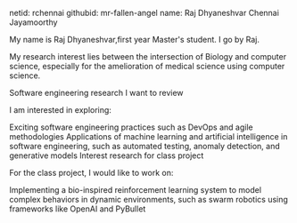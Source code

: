 netid: rchennai
githubid: mr-fallen-angel
name: Raj Dhyaneshvar Chennai Jayamoorthy

My name is Raj Dhyaneshvar,first year Master's student. I go by Raj.

My research interest lies between the intersection of Biology and computer science, especially for the amelioration of medical science using computer science.

Software engineering research I want to review

I am interested in exploring:

Exciting software engineering practices such as DevOps and agile methodologies
Applications of machine learning and artificial intelligence in software engineering, such as automated testing, anomaly detection, and generative models
Interest research for class project

For the class project, I would like to work on:

Implementing a bio-inspired reinforcement learning system to model complex behaviors in dynamic environments, such as swarm robotics using frameworks like OpenAI and PyBullet
